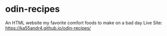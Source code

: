 # odin-recipes
An HTML website my favorite comfort foods to make on a bad day 
Live Site: https://ka55andr4.github.io/odin-recipes/
